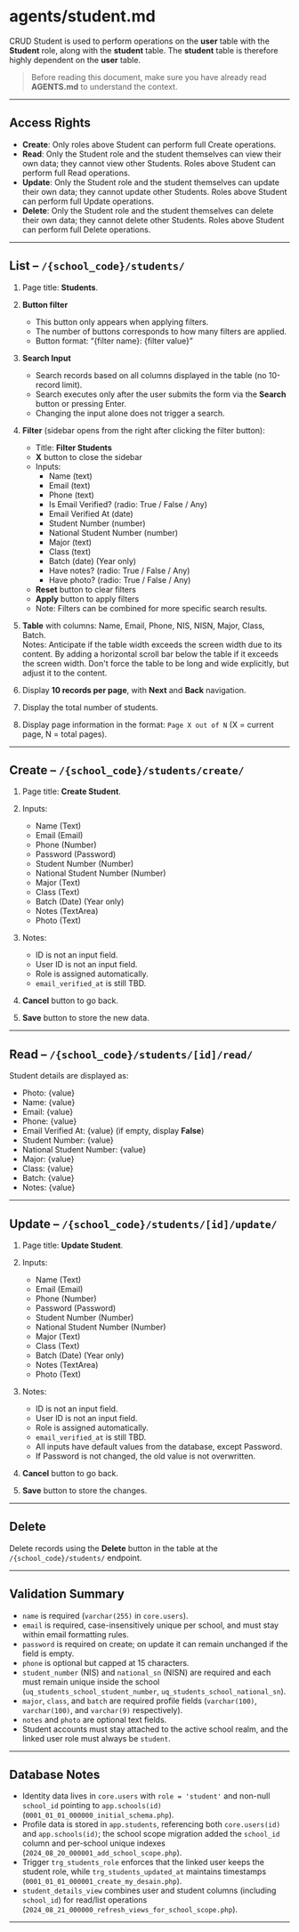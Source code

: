 # agents/student.md

CRUD Student is used to perform operations on the **user** table with the **Student** role, along with the **student** table. The **student** table is therefore highly dependent on the **user** table.

> Before reading this document, make sure you have already read **AGENTS.md** to understand the context.

---

## Access Rights
* **Create**: Only roles above Student can perform full Create operations.  
* **Read**: Only the Student role and the student themselves can view their own data; they cannot view other Students. Roles above Student can perform full Read operations.  
* **Update**: Only the Student role and the student themselves can update their own data; they cannot update other Students. Roles above Student can perform full Update operations.  
* **Delete**: Only the Student role and the student themselves can delete their own data; they cannot delete other Students. Roles above Student can perform full Delete operations.  

---

## List – `/{school_code}/students/`

1. Page title: **Students**.  

2. **Button filter**
   * This button only appears when applying filters.
   * The number of buttons corresponds to how many filters are applied.
   * Button format: “{filter name}: {filter value}”

3. **Search Input**  
   * Search records based on all columns displayed in the table (no 10-record limit).  
   * Search executes only after the user submits the form via the **Search** button or pressing Enter.  
   * Changing the input alone does not trigger a search.

3. **Filter** (sidebar opens from the right after clicking the filter button):  
   * Title: **Filter Students**  
   * **X** button to close the sidebar  
   * Inputs:  
     * Name (text)  
     * Email (text)  
     * Phone (text)  
     * Is Email Verified? (radio: True / False / Any)  
     * Email Verified At (date)  
     * Student Number (number)  
     * National Student Number (number)  
     * Major (text)  
     * Class (text)  
     * Batch (date) (Year only)  
     * Have notes? (radio: True / False / Any)  
     * Have photo? (radio: True / False / Any)  
   * **Reset** button to clear filters  
   * **Apply** button to apply filters  
   * Note: Filters can be combined for more specific search results.  

4. **Table** with columns: Name, Email, Phone, NIS, NISN, Major, Class, Batch.  
Notes: Anticipate if the table width exceeds the screen width due to its content. By adding a horizontal scroll bar below the table if it exceeds the screen width. Don't force the table to be long and wide explicitly, but adjust it to the content.

5. Display **10 records per page**, with **Next** and **Back** navigation.  

6. Display the total number of students.  

7. Display page information in the format: `Page X out of N` (X = current page, N = total pages).  

---

## Create – `/{school_code}/students/create/`

1. Page title: **Create Student**.  

2. Inputs:  
   * Name (Text)  
   * Email (Email)  
   * Phone (Number)  
   * Password (Password)  
   * Student Number (Number)  
   * National Student Number (Number)  
   * Major (Text)  
   * Class (Text)  
   * Batch (Date) (Year only)  
   * Notes (TextArea)  
   * Photo (Text)  

3. Notes:  
   * ID is not an input field.  
   * User ID is not an input field.  
   * Role is assigned automatically.  
   * `email_verified_at` is still TBD.  

4. **Cancel** button to go back.  

5. **Save** button to store the new data.  

---

## Read – `/{school_code}/students/[id]/read/`

Student details are displayed as:  
* Photo: {value}  
* Name: {value}  
* Email: {value}  
* Phone: {value}  
* Email Verified At: {value} (if empty, display **False**)  
* Student Number: {value}  
* National Student Number: {value}  
* Major: {value}  
* Class: {value}  
* Batch: {value}  
* Notes: {value}  

---

## Update – `/{school_code}/students/[id]/update/`

1. Page title: **Update Student**.  

2. Inputs:  
   * Name (Text)  
   * Email (Email)  
   * Phone (Number)  
   * Password (Password)  
   * Student Number (Number)  
   * National Student Number (Number)  
   * Major (Text)  
   * Class (Text)  
   * Batch (Date) (Year only)  
   * Notes (TextArea)  
   * Photo (Text)  

3. Notes:  
   * ID is not an input field.  
   * User ID is not an input field.  
   * Role is assigned automatically.  
   * `email_verified_at` is still TBD.  
   * All inputs have default values from the database, except Password.  
   * If Password is not changed, the old value is not overwritten.  

4. **Cancel** button to go back.  

5. **Save** button to store the changes.  

---

## Delete

Delete records using the **Delete** button in the table at the `/{school_code}/students/` endpoint.  

---

## Validation Summary

- `name` is required (`varchar(255)` in `core.users`).  
- `email` is required, case-insensitively unique per school, and must stay within email formatting rules.  
- `password` is required on create; on update it can remain unchanged if the field is empty.  
- `phone` is optional but capped at 15 characters.  
- `student_number` (NIS) and `national_sn` (NISN) are required and each must remain unique inside the school (`uq_students_school_student_number`, `uq_students_school_national_sn`).  
- `major`, `class`, and `batch` are required profile fields (`varchar(100)`, `varchar(100)`, and `varchar(9)` respectively).  
- `notes` and `photo` are optional text fields.  
- Student accounts must stay attached to the active school realm, and the linked user role must always be `student`.

---

## Database Notes

- Identity data lives in `core.users` with `role = 'student'` and non-null `school_id` pointing to `app.schools(id)` (`0001_01_01_000000_initial_schema.php`).  
- Profile data is stored in `app.students`, referencing both `core.users(id)` and `app.schools(id)`; the school scope migration added the `school_id` column and per-school unique indexes (`2024_08_20_000001_add_school_scope.php`).  
- Trigger `trg_students_role` enforces that the linked user keeps the student role, while `trg_students_updated_at` maintains timestamps (`0001_01_01_000001_create_my_desain.php`).  
- `student_details_view` combines user and student columns (including `school_id`) for read/list operations (`2024_08_21_000000_refresh_views_for_school_scope.php`).

---
